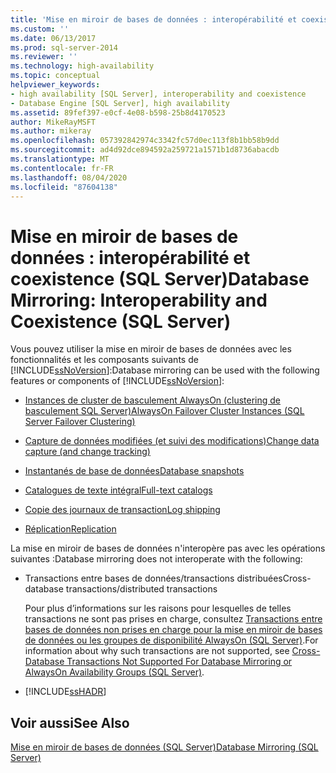 ```yaml
---
title: 'Mise en miroir de bases de données : interopérabilité et coexistence (SQL Server) | Microsoft Docs'
ms.custom: ''
ms.date: 06/13/2017
ms.prod: sql-server-2014
ms.reviewer: ''
ms.technology: high-availability
ms.topic: conceptual
helpviewer_keywords:
- high availability [SQL Server], interoperability and coexistence
- Database Engine [SQL Server], high availability
ms.assetid: 89fef397-e0cf-4e08-b598-25b8d4170523
author: MikeRayMSFT
ms.author: mikeray
ms.openlocfilehash: 057392842974c3342fc57d0ec113f8b1bb58b9dd
ms.sourcegitcommit: ad4d92dce894592a259721a1571b1d8736abacdb
ms.translationtype: MT
ms.contentlocale: fr-FR
ms.lasthandoff: 08/04/2020
ms.locfileid: "87604138"
---
```

# <a name="database-mirroring-interoperability-and-coexistence-sql-server"></a><span data-ttu-id="a4d78-102">Mise en miroir de bases de données : interopérabilité et coexistence (SQL Server)</span><span class="sxs-lookup"><span data-stu-id="a4d78-102">Database Mirroring: Interoperability and Coexistence (SQL Server)</span></span>
  <span data-ttu-id="a4d78-103">Vous pouvez utiliser la mise en miroir de bases de données avec les fonctionnalités et les composants suivants de [!INCLUDE[ssNoVersion](../../includes/ssnoversion-md.md)]:</span><span class="sxs-lookup"><span data-stu-id="a4d78-103">Database mirroring can be used with the following features or components of [!INCLUDE[ssNoVersion](../../includes/ssnoversion-md.md)]:</span></span>  
  
-   [<span data-ttu-id="a4d78-104">Instances de cluster de basculement AlwaysOn (clustering de basculement SQL Server)</span><span class="sxs-lookup"><span data-stu-id="a4d78-104">AlwaysOn Failover Cluster Instances (SQL Server Failover Clustering)</span></span>](database-mirroring-and-sql-server-failover-cluster-instances.md)  
  
-   [<span data-ttu-id="a4d78-105">Capture de données modifiées (et suivi des modifications)</span><span class="sxs-lookup"><span data-stu-id="a4d78-105">Change data capture (and change tracking)</span></span>](../../relational-databases/track-changes/change-data-capture-and-other-sql-server-features.md)  
  
-   [<span data-ttu-id="a4d78-106">Instantanés de base de données</span><span class="sxs-lookup"><span data-stu-id="a4d78-106">Database snapshots</span></span>](../../relational-databases/databases/database-snapshots-sql-server.md)  
  
-   [<span data-ttu-id="a4d78-107">Catalogues de texte intégral</span><span class="sxs-lookup"><span data-stu-id="a4d78-107">Full-text catalogs</span></span>](database-mirroring-and-full-text-catalogs-sql-server.md)  
  
-   [<span data-ttu-id="a4d78-108">Copie des journaux de transaction</span><span class="sxs-lookup"><span data-stu-id="a4d78-108">Log shipping</span></span>](database-mirroring-and-log-shipping-sql-server.md)  
  
-   [<span data-ttu-id="a4d78-109">Réplication</span><span class="sxs-lookup"><span data-stu-id="a4d78-109">Replication</span></span>](database-mirroring-and-replication-sql-server.md)  
  
 <span data-ttu-id="a4d78-110">La mise en miroir de bases de données n'interopère pas avec les opérations suivantes :</span><span class="sxs-lookup"><span data-stu-id="a4d78-110">Database mirroring does not interoperate with the following:</span></span>  
  
-   <span data-ttu-id="a4d78-111">Transactions entre bases de données/transactions distribuées</span><span class="sxs-lookup"><span data-stu-id="a4d78-111">Cross-database transactions/distributed transactions</span></span>  
  
     <span data-ttu-id="a4d78-112">Pour plus d’informations sur les raisons pour lesquelles de telles transactions ne sont pas prises en charge, consultez [Transactions entre bases de données non prises en charge pour la mise en miroir de bases de données ou les groupes de disponibilité AlwaysOn &#40;SQL Server&#41;](../availability-groups/windows/transactions-always-on-availability-and-database-mirroring.md).</span><span class="sxs-lookup"><span data-stu-id="a4d78-112">For information about why such transactions are not supported, see [Cross-Database Transactions Not Supported For Database Mirroring or AlwaysOn Availability Groups &#40;SQL Server&#41;](../availability-groups/windows/transactions-always-on-availability-and-database-mirroring.md).</span></span>  
  
-   [!INCLUDE[ssHADR](../../includes/sshadr-md.md)]  
  
## <a name="see-also"></a><span data-ttu-id="a4d78-113">Voir aussi</span><span class="sxs-lookup"><span data-stu-id="a4d78-113">See Also</span></span>  
 [<span data-ttu-id="a4d78-114">Mise en miroir de bases de données &#40;SQL Server&#41;</span><span class="sxs-lookup"><span data-stu-id="a4d78-114">Database Mirroring &#40;SQL Server&#41;</span></span>](database-mirroring-sql-server.md)  
  
  
